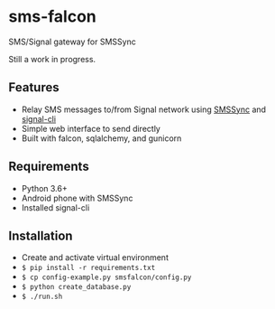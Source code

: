 # sms-falcon
SMS/Signal gateway for SMSSync

Still a work in progress.


## Features
* Relay SMS messages to/from Signal network using 
[SMSSync](https://github.com/red-coracle/SMSSync) and [signal-cli](https://github.com/AsamK/signal-cli)
* Simple web interface to send directly
* Built with falcon, sqlalchemy, and gunicorn

## Requirements
* Python 3.6+
* Android phone with SMSSync
* Installed signal-cli

## Installation
* Create and activate virtual environment
* `$ pip install -r requirements.txt`
* `$ cp config-example.py smsfalcon/config.py`
* `$ python create_database.py`
* `$ ./run.sh`
